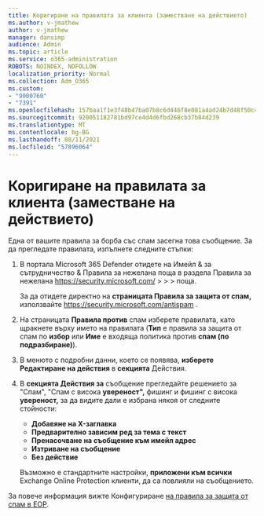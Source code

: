 ```yaml
---
title: Коригиране на правилата за клиента (заместване на действието)
ms.author: v-jmathew
author: v-jmathew
manager: dansimp
audience: Admin
ms.topic: article
ms.service: o365-administration
ROBOTS: NOINDEX, NOFOLLOW
localization_priority: Normal
ms.collection: Adm_O365
ms.custom:
- "9000760"
- "7391"
ms.openlocfilehash: 157baa1f1e3f48b47ba07b8c6d446f8e081a4ad24b7d48f50c4fc5af5518cdd6
ms.sourcegitcommit: 920051182781bd97ce4d4d6fbd268cb37b84d239
ms.translationtype: MT
ms.contentlocale: bg-BG
ms.lasthandoff: 08/11/2021
ms.locfileid: "57896064"
---
```

# <a name="fix-tenant-policy-action-override"></a>Коригиране на правилата за клиента (заместване на действието)

Една от вашите правила за борба със спам засегна това съобщение. За да прегледате правилата, изпълнете следните стъпки:

1. В портала Microsoft 365 Defender отидете на Имейл & за сътрудничество & Правила за нежелана поща в раздела Правила за нежелана <https://security.microsoft.com/>  \>  \>  \>  поща. 

   За да отидете директно на **страницата Правила за защита от спам,** използвайте <https://security.microsoft.com/antispam> .

2. На страницата **Правила против** спам изберете правилата, като щракнете върху името на правилата (**Тип** е правила за защита от спам по **избор** или **Име** е входяща политика против **спам (по подразбиране)**).
3. В менюто с подробни данни, което се появява, **изберете Редактиране на действия** в **секцията** Действия.
4. В **секцията Действия за** съобщение прегледайте решението за "Спам", "Спам с висока **увереност",** фишинг и фишинг с висока **увереност,** за да видите дали е избрана някоя от следните стойности:  
   - **Добавяне на X-заглавка**
   - **Предварително зависим ред за тема с текст**
   - **Пренасочване на съобщение към имейл адрес**
   - **Изтриване на съобщение**
   - **Без действие**

   Възможно е стандартните настройки, **приложени към всички** Exchange Online Protection клиенти, да са повлияли на съобщението.

За повече информация вижте Конфигуриране [на правила за защита от спам в EOP](https://docs.microsoft.com/microsoft-365/security/office-365-security/configure-your-spam-filter-policies).
